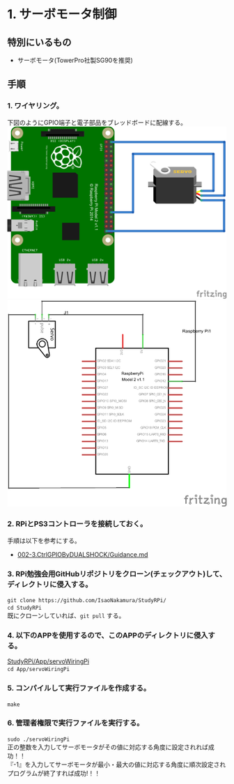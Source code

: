 # 1. サーボモータ制御
## 特別にいるもの
* サーボモータ(TowerPro社製SG90を推奨)

## 手順
### 1. ワイヤリング。
下図のようにGPIO端子と電子部品をブレッドボードに配線する。  
![Bread](https://github.com/IsaoNakamura/StudyRPi/blob/master/Doc/Wiring/RPi_CtrlServoMotor/RPi_CtrlServoMotor_bread.png?raw=true)  
![Circuit](https://github.com/IsaoNakamura/StudyRPi/blob/master/Doc/Wiring/RPi_CtrlServoMotor/RPi_CtrlServoMotor_circuit.png?raw=true)  

### 2. RPiとPS3コントローラを接続しておく。
手順は以下を参考にする。  
* [002-3.CtrlGPIOByDUALSHOCK/Guidance.md](https://github.com/IsaoNakamura/StudyRPi/blob/master/Doc/StudyMenu/002-3.CtrlGPIOByDUALSHOCK/Guidance.md)

### 3. RPi勉強会用GitHubリポジトリをクローン(チェックアウト)して、ディレクトリに侵入する。  
``git clone https://github.com/IsaoNakamura/StudyRPi/``  
``cd StudyRPi``  
  既にクローンしていれば、``git pull`` する。

### 4. 以下のAPPを使用するので、このAPPのディレクトリに侵入する。  
[StudyRPi/App/servoWiringPi](https://github.com/IsaoNakamura/StudyRPi/blob/master/App/servoWiringPi)  
``cd App/servoWiringPi`` 

### 5. コンパイルして実行ファイルを作成する。  
``make``  

### 6. 管理者権限で実行ファイルを実行する。  
``sudo ./servoWiringPi``  
正の整数を入力してサーボモータがその値に対応する角度に設定されれば成功！！  
『-1』を入力してサーボモータが最小・最大の値に対応する角度に順次設定されプログラムが終了すれば成功!！！  